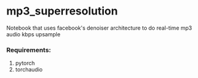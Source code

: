 # mp3_superresolution
Notebook that uses facebook's denoiser architecture to do real-time mp3 audio kbps upsample


### Requirements:

  1) pytorch
  2) torchaudio
     

